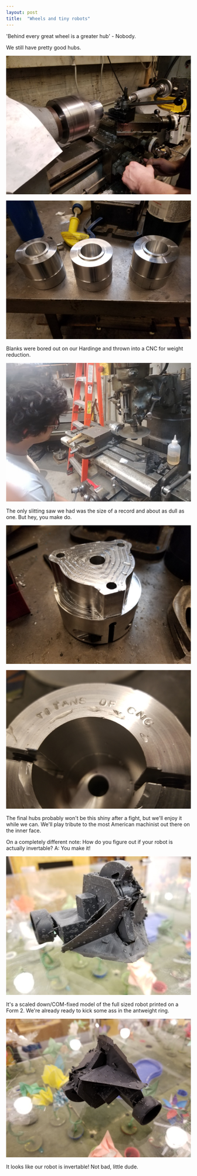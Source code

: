 ```yaml
---
layout: post
title:  "Wheels and tiny robots"
---
```

'Behind every great wheel is a greater hub' - Nobody.

We still have pretty good hubs.

![](/img/posts/2019-2-16-wheel-robot/blanks.jpg)

![](/img/posts/2019-2-16-wheel-robot/hubs.jpg)

Blanks were bored out on our Hardinge and thrown into a CNC for weight reduction.

![](/img/posts/2019-2-16-wheel-robot/slitting.jpg)

The only slitting saw we had was the size of a record and about as dull as one. But hey, you make do.

![](/img/posts/2019-2-16-wheel-robot/hub.jpg)

![](/img/posts/2019-2-16-wheel-robot/titans.jpg)

The final hubs probably won't be this shiny after a fight, but we'll enjoy it while we can. We'll play tribute to the most American machinist out there on the inner face.

On a completely different note: How do you figure out if your robot is actually invertable? A: You make it!

![](/img/posts/2019-2-16-wheel-robot/tinyrobot.jpg)

It's a scaled down/COM-fixed model of the full sized robot printed on a Form 2. We're already ready to kick some ass in the antweight ring.

![](/img/posts/2019-2-16-wheel-robot/tinyflip.jpg)

It looks like our robot is invertable! Not bad, little dude.

